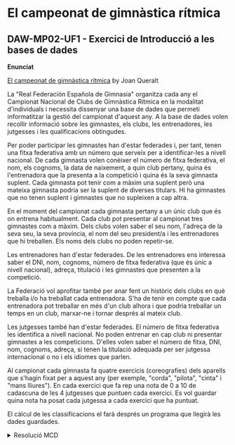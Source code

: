 # El campeonat de gimnàstica rítmica
## DAW-MP02-UF1 - Exercici de Introducció a les bases de dades
**Enunciat**

[El campeonat de gimnàstica rítmica](https://gitlab.com/joanq/DAM-M2-BasesDeDades/blob/master/UF1/2-model_ER/ritmica.adoc) by Joan Queralt

La "Real Federación Española de Gimnasia" organitza cada any el Campionat
Nacional de Clubs de Gimnàstica Rítmica en la modalitat d'individuals i
necessita dissenyar una base de dades que permeti informatitzar la gestió del
campionat d'aquest any. A la base de dades volen recollir informació sobre les
gimnastes, els clubs, les entrenadores, les jutgesses i les qualificacions
obtingudes.

Per poder participar les gimnastes han d'estar federades i, per tant, tenen una
fitxa federativa amb un número que serveix per a identificar-les a nivell
nacional. De cada gimnasta volen conèixer el número de fitxa federativa, el
nom, els cognoms, la data de naixement, a quin club pertany, quina és
l'entrenadora que la presenta a la competició i quina és la seva gimnasta
suplent. Cada gimnasta pot tenir com a màxim una suplent però una mateixa
gimnasta podria ser la suplent de diverses titulars. Hi ha gimnastes que no
tenen suplent i gimnastes que no supleixen a cap altra.

En el moment del campionat cada gimnasta pertany a un únic club que és on
entrena habitualment. Cada club pot presentar al campionat tres gimnastes
com a màxim. Dels clubs volen saber el seu nom, l'adreça de la seva seu,
la seva província, el nom del seu president/a i les entrenadores que hi
treballen. Els noms dels clubs no poden repetir-se.

Les entrenadores han d'estar federades. De les entrenadores ens interessa
saber el DNI, nom, cognoms, número de fitxa federativa (que és únic a nivell
nacional), adreça, titulació i les gimnastes que presenten a la competició.

La Federació vol aprofitar també per anar fent un històric dels clubs en què
treballa i/o ha treballat cada entrenadora. S'ha de tenir en compte que cada
entrenadora pot treballar en més d'un club alhora i que podria treballar un
temps en un club, marxar-ne i tornar després al mateix club.

Les jutgesses també han d'estar federades. El número de fitxa federativa les
identifica a nivell nacional. No poden entrenar en cap club ni presentar
gimnastes a les competicions. D'elles volen saber el número de fitxa, DNI, nom,
cognoms, adreça, si tenen la titulació adequada per ser jutgessa internacional
o no i els idiomes que parlen.

Al campionat cada gimnasta fa quatre exercicis (coreografies) dels aparells
que s'hagin fixat per a aquest any (per exemple, "corda", "pilota", "cinta" i
"mans lliures"). En cada exercici que fa rep una nota de 0 a 10 de cadascuna
de les 4 jutgesses que puntuen cada exercici. Es vol guardar quina nota ha
posat cada jutgessa a cada exercici que ha puntuat.

El càlcul de les classificacions el farà després un programa que llegirà les
dades guardades.

<details>
  <summary>Resolució MCD</summary>
    ![Resolució MCD](https://i.imgur.com/ZhoBtlw.png)
</details>

